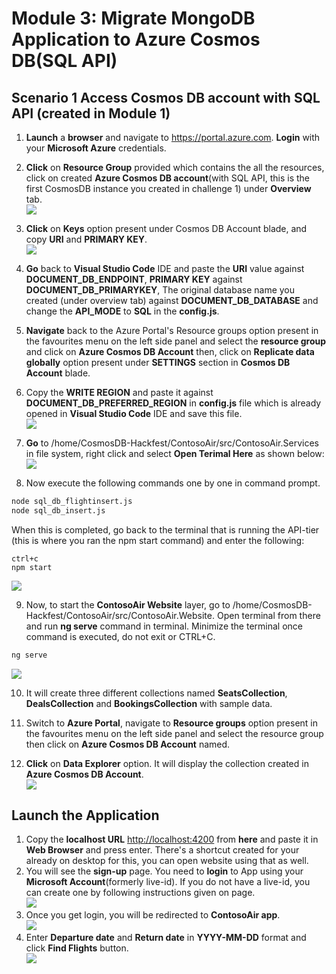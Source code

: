 # Module 3: Migrate MongoDB Application to Azure Cosmos DB(SQL API) 
## Scenario 1 Access Cosmos DB account with SQL API (created in Module 1)
1. **Launch** a **browser** and navigate to https://portal.azure.com. **Login** with your **Microsoft Azure** credentials.<br/>
2. **Click** on **Resource Group** provided which contains the all the resources, click on created **Azure Cosmos DB account**(with SQL API, this is the first CosmosDB instance you created in challenge 1) under **Overview** tab.<br/>
<img src="images/sqlcosmos.jpg"/><br/>
3. **Click** on **Keys** option present under Cosmos DB Account blade, and copy **URI** and **PRIMARY KEY**.<br/>
<img src="images/sqlkey.jpg"/><br/>
4. **Go** back to **Visual Studio Code** IDE and paste the **URI** value against **DOCUMENT_DB_ENDPOINT**, **PRIMARY KEY** against **DOCUMENT_DB_PRIMARYKEY**, The original database name you created (under overview tab) against **DOCUMENT_DB_DATABASE** and change the **API_MODE** to **SQL** in the **config.js**.<br/>

5. **Navigate** back to the Azure Portal's Resource groups option present in the favourites menu on the left side panel and select the **resource group** and click on **Azure Cosmos DB Account** then, click on **Replicate data globally** option present under **SETTINGS** section in **Cosmos DB Account** blade.<br/>

6. Copy the **WRITE REGION** and paste it against **DOCUMENT_DB_PREFERRED_REGION** in **config.js** file which is already opened in **Visual Studio Code** IDE and save this file.<br/>
<img src="images/sqlconfig.jpg"/><br/>
7. **Go** to /home/CosmosDB-Hackfest/ContosoAir/src/ContosoAir.Services in file system, right click and select **Open Terimal Here** as shown below:<br/>
<img src="images/jumpvm4.jpg"/><br/>
8. Now execute the following commands one by one in command prompt.<br/>

```bash
node sql_db_flightinsert.js
node sql_db_insert.js
```
When this is completed, go back to the terminal that is running the API-tier (this is where you ran the npm start command) and enter the following:
```
ctrl+c
npm start
```

<img src="images/sqlcommands.jpg"/><br/>

9. Now, to start the **ContosoAir Website** layer, go to /home/CosmosDB-Hackfest/ContosoAir/src/ContosoAir.Website. Open terminal from there and run **ng serve** command in terminal. Minimize the terminal once command is executed, do not exit or CTRL+C.<br/>

```bash
ng serve
```
<img src="images/jumpvm6.jpg"/><br/>

10. It will create three different collections named **SeatsCollection**, **DealsCollection** and **BookingsCollection** with sample data.<br/>

11. Switch to **Azure Portal**, navigate to **Resource groups** option present in the favourites menu on the left side panel and select the resource group then click on **Azure Cosmos DB Account** named.<br/>

12. **Click** on **Data Explorer** option. It will display the collection created in **Azure Cosmos DB Account**.<br/>
<img src="images/sqldataexplore.jpg"/><br/>

## Launch the Application
1. Copy the **localhost URL** [http://localhost:4200](http://localhost:4200) from **here** and paste it in **Web Browser** and press enter. There's a shortcut created for your already on desktop for this, you can open website using that as well.<br/>
1. You will see the **sign-up** page. You need to **login** to App using your **Microsoft Account**(formerly live-id). If you do not have a live-id, you can create one by following instructions given on page.<br/>
<img src="images/signup.jpg"/><br/>
1. Once you get login, you will be redirected to **ContosoAir app**.<br/>
<img src="images/contoso1.jpg"/><br/>
1. Enter **Departure date** and **Return date** in **YYYY-MM-DD** format and click **Find Flights** button.<br/>
<img src="images/contosoapp.jpg"/><br/>
